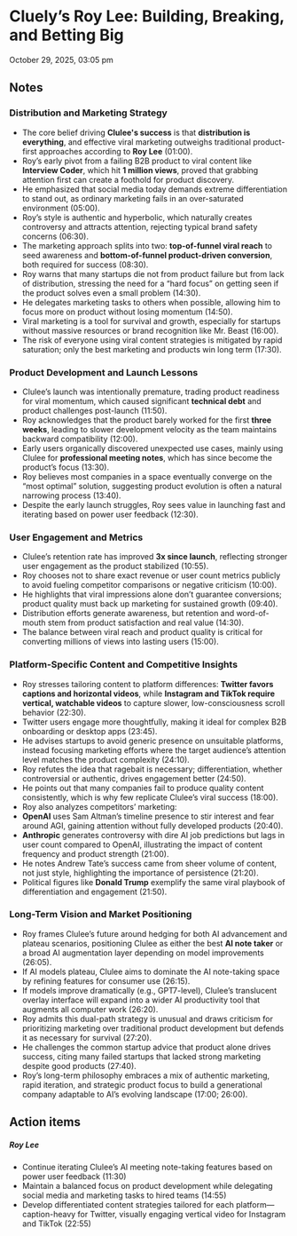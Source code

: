 # Cluely’s Roy Lee: Building, Breaking, and Betting Big

October 29, 2025, 03:05 pm

## Notes

### **Distribution and Marketing Strategy**
- The core belief driving **Clulee's success** is that **distribution is everything**, and effective viral marketing outweighs traditional product-first approaches according to **Roy Lee** (01:00).  
- Roy’s early pivot from a failing B2B product to viral content like **Interview Coder**, which hit **1 million views**, proved that grabbing attention first can create a foothold for product discovery.  
- He emphasized that social media today demands extreme differentiation to stand out, as ordinary marketing fails in an over-saturated environment (05:00).  
- Roy’s style is authentic and hyperbolic, which naturally creates controversy and attracts attention, rejecting typical brand safety concerns (06:30).  
- The marketing approach splits into two: **top-of-funnel viral reach** to seed awareness and **bottom-of-funnel product-driven conversion**, both required for success (08:30).
- Roy warns that many startups die not from product failure but from lack of distribution, stressing the need for a “hard focus” on getting seen if the product solves even a small problem (14:30).  
- He delegates marketing tasks to others when possible, allowing him to focus more on product without losing momentum (14:50).  
- Viral marketing is a tool for survival and growth, especially for startups without massive resources or brand recognition like Mr. Beast (16:00).  
- The risk of everyone using viral content strategies is mitigated by rapid saturation; only the best marketing and products win long term (17:30).
### **Product Development and Launch Lessons**
- Clulee’s launch was intentionally premature, trading product readiness for viral momentum, which caused significant **technical debt** and product challenges post-launch (11:50).  
- Roy acknowledges that the product barely worked for the first **three weeks**, leading to slower development velocity as the team maintains backward compatibility (12:00).  
- Early users organically discovered unexpected use cases, mainly using Clulee for **professional meeting notes**, which has since become the product’s focus (13:30).  
- Roy believes most companies in a space eventually converge on the “most optimal” solution, suggesting product evolution is often a natural narrowing process (13:40).  
- Despite the early launch struggles, Roy sees value in launching fast and iterating based on power user feedback (12:30).
### **User Engagement and Metrics**
- Clulee’s retention rate has improved **3x since launch**, reflecting stronger user engagement as the product stabilized (10:55).  
- Roy chooses not to share exact revenue or user count metrics publicly to avoid fueling competitor comparisons or negative criticism (10:00).  
- He highlights that viral impressions alone don’t guarantee conversions; product quality must back up marketing for sustained growth (09:40).  
- Distribution efforts generate awareness, but retention and word-of-mouth stem from product satisfaction and real value (14:30).  
- The balance between viral reach and product quality is critical for converting millions of views into lasting users (15:00).
### **Platform-Specific Content and Competitive Insights**
- Roy stresses tailoring content to platform differences: **Twitter favors captions and horizontal videos**, while **Instagram and TikTok require vertical, watchable videos** to capture slower, low-consciousness scroll behavior (22:30).  
- Twitter users engage more thoughtfully, making it ideal for complex B2B onboarding or desktop apps (23:45).  
- He advises startups to avoid generic presence on unsuitable platforms, instead focusing marketing efforts where the target audience’s attention level matches the product complexity (24:10).  
- Roy refutes the idea that ragebait is necessary; differentiation, whether controversial or authentic, drives engagement better (24:50).  
- He points out that many companies fail to produce quality content consistently, which is why few replicate Clulee’s viral success (18:00).
- Roy also analyzes competitors’ marketing:  
- **OpenAI** uses Sam Altman’s timeline presence to stir interest and fear around AGI, gaining attention without fully developed products (20:40).  
- **Anthropic** generates controversy with dire AI job predictions but lags in user count compared to OpenAI, illustrating the impact of content frequency and product strength (21:00).  
- He notes Andrew Tate’s success came from sheer volume of content, not just style, highlighting the importance of persistence (21:20).  
- Political figures like **Donald Trump** exemplify the same viral playbook of differentiation and engagement (21:50).
### **Long-Term Vision and Market Positioning**
- Roy frames Clulee’s future around hedging for both AI advancement and plateau scenarios, positioning Clulee as either the best **AI note taker** or a broad AI augmentation layer depending on model improvements (26:05).  
- If AI models plateau, Clulee aims to dominate the AI note-taking space by refining features for consumer use (26:15).  
- If models improve dramatically (e.g., GPT7-level), Clulee’s translucent overlay interface will expand into a wider AI productivity tool that augments all computer work (26:20).  
- Roy admits this dual-path strategy is unusual and draws criticism for prioritizing marketing over traditional product development but defends it as necessary for survival (27:20).  
- He challenges the common startup advice that product alone drives success, citing many failed startups that lacked strong marketing despite good products (27:40).  
- Roy’s long-term philosophy embraces a mix of authentic marketing, rapid iteration, and strategic product focus to build a generational company adaptable to AI’s evolving landscape (17:00; 26:00).

## Action items

##### **Roy Lee**
- Continue iterating Clulee’s AI meeting note-taking features based on power user feedback (11:30)
- Maintain a balanced focus on product development while delegating social media and marketing tasks to hired teams (14:55)
- Develop differentiated content strategies tailored for each platform—caption-heavy for Twitter, visually engaging vertical video for Instagram and TikTok (22:55)

